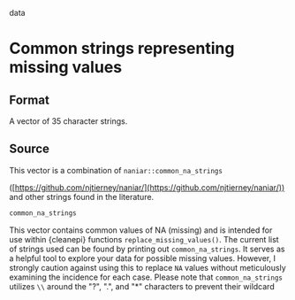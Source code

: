 data

# Common strings representing missing values

## Format

A vector of 35 character strings.

## Source

This vector is a combination of `naniar::common_na_strings`

([https://github.com/njtierney/naniar/](https://github.com/njtierney/naniar/)) and other strings found in the literature.

```r
common_na_strings
```

This vector contains common values of NA (missing) and is intended for use within {cleanepi} functions `replace_missing_values()`. The current list of strings used can be found by printing out `common_na_strings`. It serves as a helpful tool to explore your data for possible missing values. However, I strongly caution against using this to replace `NA` values without meticulously examining the incidence for each case. Please note that `common_na_strings` utilizes `\\` around the "?", ".", and "*" characters to prevent their wildcard
